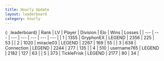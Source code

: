 ```yaml
---
title: Hourly Update
layout: leaderboard
category: hourly
---
```


{: .leaderboard}
| Rank | LV | Player | Division | Elo | Wins | Losses |
| --- | --- | --- | --- | --- | --- | --- |
| <span data-change="0">1</span> | 1355 | <span title="ID: 315148">GryphonEX</span> | LEGEND | <span data-change="6">2356</span> | <span data-change="3">225</span> | <span data-change="0">53</span> |
| <span data-change="0">2</span> | 1020 | <span title="ID: 416373">miracle03</span> | LEGEND | <span data-change="5">2267</span> | <span data-change="1">169</span> | <span data-change="0">55</span> |
| <span data-change="0">3</span> | 638 | <span title="ID: 539711">Connection</span> | LEGEND | <span data-change="-15">2244</span> | <span data-change="0">277</span> | <span data-change="1">135</span> |
| <span data-change="1">4</span> | 510 | <span title="ID: 188640">username765</span> | LEGEND | <span data-change="6">2182</span> | <span data-change="1">127</span> | <span data-change="0">63</span> |
| <span data-change="-1">5</span> | 373 | <span title="ID: 512212">TickleFrisk</span> | LEGEND | <span data-change="0">2177</span> | <span data-change="0">80</span> | <span data-change="0">34</span> |